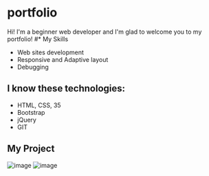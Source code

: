 # portfolio
Hi! I'm a beginner web developer and I'm glad to welcome you to my portfolio!
#* My Skills
* Web sites development
* Responsive and Adaptive layout
* Debugging
## I know these technologies:
* HTML, CSS, 35
* Bootstrap
* jQuery
* GIT
## My Project

![image](https://github.com/Melkuryy/portfolio/assets/172920243/59587140-abd4-435b-86d3-ea7f63cec7f7)
![image](https://github.com/Melkuryy/portfolio/assets/172920243/4aa6e012-ff04-43df-90a9-9287f9e28e3d)


